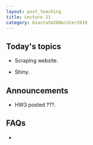 ```yaml
---
layout: post_teaching
title: Lecture 11
category: biostatm280winter2019
---
```


## Today's topics

* Scraping website. 

* Shiny.

## Announcements

* HW3 posted ???.

## FAQs

* 




